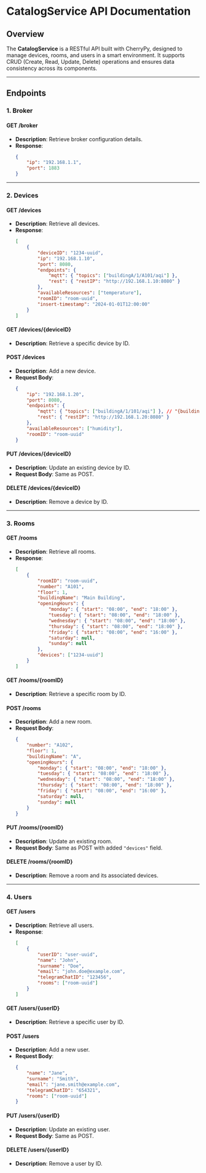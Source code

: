 # **CatalogService API Documentation**

## **Overview**

The **CatalogService** is a RESTful API built with CherryPy, designed to manage devices, rooms, and users in a smart environment. It supports CRUD (Create, Read, Update, Delete) operations and ensures data consistency across its components.

---

## **Endpoints**

### **1. Broker**

#### **GET /broker**

-   **Description**: Retrieve broker configuration details.
-   **Response**:
    ```json
    {
        "ip": "192.168.1.1",
        "port": 1883
    }
    ```

---

### **2. Devices**

#### **GET /devices**

-   **Description**: Retrieve all devices.
-   **Response**:
    ```json
    [
        {
            "deviceID": "1234-uuid",
            "ip": "192.168.1.10",
            "port": 8080,
            "endpoints": {
                "mqtt": { "topics": ["buildingA/1/A101/aqi"] },
                "rest": { "restIP": "http://192.168.1.10:8080" }
            },
            "availableResources": ["temperature"],
            "roomID": "room-uuid",
            "insert-timestamp": "2024-01-01T12:00:00"
        }
    ]
    ```

#### **GET /devices/{deviceID}**

-   **Description**: Retrieve a specific device by ID.

#### **POST /devices**

-   **Description**: Add a new device.
-   **Request Body**:
    ```json
    {
        "ip": "192.168.1.20",
        "port": 8080,
        "endpoints": {
            "mqtt": { "topics": ["buildingA/1/101/aqi"] }, // "{building}/{floor}/{room}/aqi"
            "rest": { "restIP": "http://192.168.1.20:8080" }
        },
        "availableResources": ["humidity"],
        "roomID": "room-uuid"
    }
    ```

#### **PUT /devices/{deviceID}**

-   **Description**: Update an existing device by ID.
-   **Request Body**: Same as POST.

#### **DELETE /devices/{deviceID}**

-   **Description**: Remove a device by ID.

---

### **3. Rooms**

#### **GET /rooms**

-   **Description**: Retrieve all rooms.
-   **Response**:
    ```json
    [
        {
            "roomID": "room-uuid",
            "number": "A101",
            "floor": 1,
            "buildingName": "Main Building",
            "openingHours": {
                "monday": { "start": "08:00", "end": "18:00" },
                "tuesday": { "start": "08:00", "end": "18:00" },
                "wednesday": { "start": "08:00", "end": "18:00" },
                "thursday": { "start": "08:00", "end": "18:00" },
                "friday": { "start": "08:00", "end": "16:00" },
                "saturday": null,
                "sunday": null
            },
            "devices": ["1234-uuid"]
        }
    ]
    ```

#### **GET /rooms/{roomID}**

-   **Description**: Retrieve a specific room by ID.

#### **POST /rooms**

-   **Description**: Add a new room.
-   **Request Body**:
    ```json
    {
        "number": "A102",
        "floor": 1,
        "buildingName": "A",
        "openingHours": {
            "monday": { "start": "08:00", "end": "18:00" },
            "tuesday": { "start": "08:00", "end": "18:00" },
            "wednesday": { "start": "08:00", "end": "18:00" },
            "thursday": { "start": "08:00", "end": "18:00" },
            "friday": { "start": "08:00", "end": "16:00" },
            "saturday": null,
            "sunday": null
        }
    }
    ```

#### **PUT /rooms/{roomID}**

-   **Description**: Update an existing room.
-   **Request Body**: Same as POST with added `"devices"` field.

#### **DELETE /rooms/{roomID}**

-   **Description**: Remove a room and its associated devices.

---

### **4. Users**

#### **GET /users**

-   **Description**: Retrieve all users.
-   **Response**:
    ```json
    [
        {
            "userID": "user-uuid",
            "name": "John",
            "surname": "Doe",
            "email": "john.doe@example.com",
            "telegramChatID": "123456",
            "rooms": ["room-uuid"]
        }
    ]
    ```

#### **GET /users/{userID}**

-   **Description**: Retrieve a specific user by ID.

#### **POST /users**

-   **Description**: Add a new user.
-   **Request Body**:
    ```json
    {
        "name": "Jane",
        "surname": "Smith",
        "email": "jane.smith@example.com",
        "telegramChatID": "654321",
        "rooms": ["room-uuid"]
    }
    ```

#### **PUT /users/{userID}**

-   **Description**: Update an existing user.
-   **Request Body**: Same as POST.

#### **DELETE /users/{userID}**

-   **Description**: Remove a user by ID.
